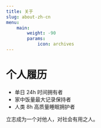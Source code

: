 ```yaml
---
title: 关于
slug: about-zh-cn
menu:
    main: 
        weight: -90
        params:
            icon: archives
---
```


# 个人履历

- 单日 24h 时间拥有者
- 家中饭量最大记录保持者
- 人类 8h 高质量睡眠拥护者

立志成为一个对他人，对社会有用之人。
